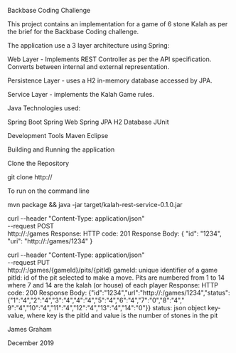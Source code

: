 

Backbase Coding Challenge

This project contains an implementation for a game of 6 stone Kalah as per the brief for the Backbase Coding challenge.

The application use a 3 layer architecture using Spring:

Web Layer - Implements REST Controller as per the API specification. Converts between internal and external representation.

Persistence Layer - uses a H2 in-memory database accessed by JPA.

Service Layer - implements the Kalah Game rules.
 

Java Technologies used:

Spring Boot
Spring Web
Spring JPA
H2 Database
JUnit

Development Tools
Maven
Eclipse


Building and Running the application

Clone the Repository

git clone http://

To run on the command line

mvn package && java -jar target/kalah-rest-service-0.1.0.jar



curl --header "Content-Type: application/json" \
--request POST \
http://<host>:<port>/games
Response:
HTTP code: 201
Response Body: { "id": "1234", "uri": "http://<host>:<port>/games/1234" }


curl --header "Content-Type: application/json" \
--request PUT \
http://<host>:<port>/games/{gameId}/pits/{pitId}
gameId: unique identifier of a game
pitId: id of the pit selected to make a move. Pits are numbered from 1 to 14 where 7 and 14 are the kalah (or house)
of each player
Response:
HTTP code: 200
Response Body:
{"id":"1234","url":"http://<host>:<port>/games/1234","status":{"1":"4","2":"4","3":"4","4":"4","5":"4","6":"4","7":"0","8":"4","
9":"4","10":"4","11":"4","12":"4","13":"4","14":"0"}}
status: json object key-value, where key is the pitId and value is the number of stones in the pit



James Graham

December 2019
